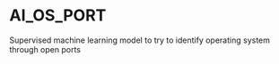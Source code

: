 # AI_OS_PORT
Supervised machine learning model to try to identify operating system through open ports
